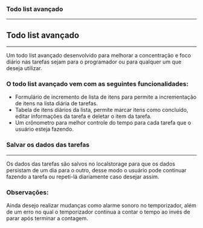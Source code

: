 ### Todo list avançado

<hr>
<h2>Todo list avançado</h2>
<hr>
<p>
  Um todo list avançado desenvolvido para melhorar a concentração 
  e foco diário nas tarefas sejam para o programador ou para qualquer
  um que deseja utilizar.
</p>

<h3> O todo list avançado vem com as seguintes funcionalidades:</h3>

<ul>
  <li>
    Formulário de incremento de lista de itens para permite a incrementação
    de itens na lista diária de tarefas.
  </li>
  <li>
    Tabela de itens diários da lista, permite marcar itens como concluído, 
    editar informações da tarefa e deletar o item da tarefa.
  </li>
  <li>
    Um crônometro para melhor controle do tempo para cada tarefa que o usuário 
    esteja fazendo.
  </li>
</ul>

<h3>Salvar os dados das tarefas</h3>
<hr>
<p>
  Os dados das tarefas são salvos no localstorage para que os dados persistam de um
  dia para o outro, desse modo o usuário pode continuar fazendo a tarefa ou repeti-lá 
  diariamente caso desejar assim.
</p>

<h3>Observações:</h3>
<p>
  Ainda desejo realizar mudanças como alarme sonoro no temporizador, além de um erro no
  qual o temporizador continua a contar o tempo ao invés de parar após terminar a contagem.
</p>

